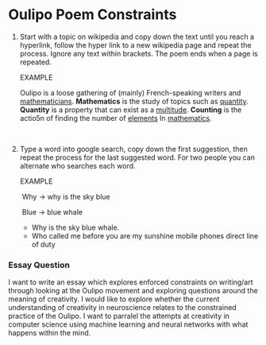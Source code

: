 # Oulipo Poem Constraints

1. Start with a topic on wikipedia and copy down the text until you reach a hyperlink, follow the hyper link to a new wikipedia page and repeat the process. Ignore any text within brackets. The poem ends when a page is repeated.

   EXAMPLE

   Oulipo is a loose gathering of (mainly) French-speaking writers and [mathematicians](https://en.wikipedia.org/wiki/Mathematics). **Mathematics** is the study of topics such as [quantity](https://en.wikipedia.org/wiki/Quantity). **Quantity** is a property that can exist as a [multitude](https://en.wikipedia.org/wiki/Counting). **Counting** is the actio5n of finding the number of [elements](https://en.wikipedia.org/wiki/Element_(mathematics)) In [mathematics](https://en.wikipedia.org/wiki/Mathematics).

   ​

2. Type a word into google search, copy down the first suggestion, then repeat the process for the last suggested word. For two people you can alternate who searches each word.

   EXAMPLE

   ​	Why -> why is the sky blue

   ​	Blue -> blue whale

   - Why is the sky blue whale.
   - Who called me before you are my sunshine mobile phones direct line of duty

### Essay Question

I want to write an essay which explores enforced constraints on writing/art through looking at the Oulipo movement and exploring questions around the meaning of creativity. I would like to explore whether the current understanding of creativity in neuroscience relates to the constrained practice of the Oulipo. I want to parralel the attempts at creativity in computer science using machine learning and neural networks with what happens within the mind.